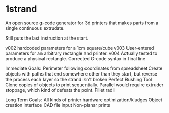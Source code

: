 # 1strand
An open source g-code generator for 3d printers that makes parts from a single continuous extrudate.

Still puts the last instruction at the start.

v002 hardcoded parameters for a 1cm square/cube
v003 User-entered parameters for an arbitrary rectangle and printer.
v004 Actually tested to produce a physical rectangle.  Corrected G-code syntax in final line

Immediate Goals:
Perimeter following coordinates from spreadsheet
Create objects with paths that end somewhere other than they start, but reverse the process each layer so the strand isn't broken
Perfect Bushing Tool
Clone copies of objects to print sequentially.  Parallel would require extruder stoppage, which kind of defeats the point.
Fillet radii

Long Term Goals:
All kinds of printer hardware optimization/kludges
Object creation interface
CAD file input
Non-planar prints
